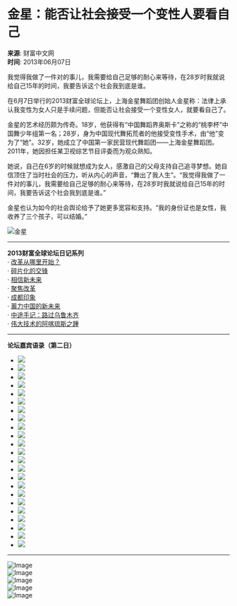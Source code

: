 # 金星：能否让社会接受一个变性人要看自己

**来源**: 财富中文网  
**时间**: 2013年06月07日  

我觉得我做了一件对的事儿，我需要给自己足够的耐心来等待，在28岁时我就说给自己15年的时间，我要告诉这个社会我到底是谁。

在6月7日举行的2013财富全球论坛上，上海金星舞蹈团创始人金星称：法律上承认我变性为女人只是手续问题，但能否让社会接受一个变性女人，就要看自己了。

金星的艺术经历颇为传奇。18岁，他获得有“中国舞蹈界奥斯卡”之称的“桃李杯”中国舞少年组第一名；28岁，身为中国现代舞拓荒者的他接受变性手术，由“他”变为了“她”。32岁，她成立了中国第一家民营现代舞蹈团——上海金星舞蹈团。2011年，她因担任某卫视综艺节目评委而为观众熟知。

她说，自己在6岁的时候就想成为女人，感激自己的父母支持自己追寻梦想。她自信顶住了当时社会的压力，听从内心的声音，“舞出了我人生”。“我觉得我做了一件对的事儿，我需要给自己足够的耐心来等待，在28岁时我就说给自己15年的时间，我要告诉这个社会我到底是谁。”

金星也认为如今的社会舆论给予了她更多宽容和支持。“我的身份证也是女性，我收养了三个孩子，可以结婚。”

![金星](http://images1.caifuzhongwen.com/multi500/20130607/8.jpg)

---

**2013财富全球论坛日记系列**  
· [改革从哪里开始？](http://app.fortunechina.com/blog/zhouzhanhong/archives/734)  
· [碎片化的交锋](http://app.fortunechina.com/blog/zhangmaiwen/archives/638)  
· [相信新未来](http://app.fortunechina.com/blog/christina198302/archives/55)  
· [聚焦改革](http://app.fortunechina.com/blog/zhouzhanhong/archives/713)  
· [成都印象](http://app.fortunechina.com/blog/zhouzhanhong/archives/717)  
· [蓄力中国的新未来](http://app.fortunechina.com/blog/christina198302/archives/50)  
· [中途手记：路过乌鲁木齐](http://app.fortunechina.com/blog/christina198302/archives/40)  
· [伟大技术的阿喀琉斯之踵](http://app.fortunechina.com/blog/zhangmaiwen/archives/634)  

---

**论坛嘉宾语录（第二日）**  

- ![](http://images1.caifuzhongwen.com/multi500/20130607/1.jpg)  
- ![](http://images1.caifuzhongwen.com/multi500/20130607/2.jpg)  
- ![](http://images1.caifuzhongwen.com/multi500/20130607/3.jpg)  
- ![](http://images1.caifuzhongwen.com/multi500/20130607/4.jpg)  
- ![](http://images1.caifuzhongwen.com/multi500/20130607/5.jpg)  
- ![](http://images1.caifuzhongwen.com/multi500/20130607/6.jpg)  
- ![](http://images1.caifuzhongwen.com/multi500/20130607/7.jpg)  
- ![](http://images1.caifuzhongwen.com/multi500/20130607/8.jpg)  
- ![](http://images1.caifuzhongwen.com/multi500/20130607/9.jpg)  
- ![](http://images1.caifuzhongwen.com/multi500/20130607/10.jpg)  
- ![](http://images1.caifuzhongwen.com/multi500/20130607/11.jpg)  
- ![](http://images1.caifuzhongwen.com/multi500/20130607/12.jpg)  
- ![](http://images1.caifuzhongwen.com/multi500/20130607/13.jpg)  
- ![](http://images1.caifuzhongwen.com/multi500/20130607/14.jpg)  
- ![](http://images1.caifuzhongwen.com/multi500/20130607/15.jpg)  
- ![](http://images1.caifuzhongwen.com/multi500/20130607/16.jpg)  
- ![](http://images1.caifuzhongwen.com/multi500/20130607/17.jpg)  
- ![](http://images1.caifuzhongwen.com/multi500/20130607/18.jpg)  
- ![](http://images1.caifuzhongwen.com/multi500/20130607/19.jpg)  
- ![](http://images1.caifuzhongwen.com/multi500/20130607/20.jpg)  
- ![](http://images1.caifuzhongwen.com/multi500/20130607/21.jpg)  
- ![](http://images1.caifuzhongwen.com/multi500/20130607/22.jpg)  
- ![](http://images1.caifuzhongwen.com/multi500/20130607/23.jpg)  

---  

![Image](https://file.caifuzhongwen.com/web/images/ht1.jpg)  
![Image](https://file.caifuzhongwen.com/web/images/ht2.jpg)  
![Image](https://file.caifuzhongwen.com/web/images/ht3.jpg)  
![Image](https://file.caifuzhongwen.com/web/images/ht4.jpg)  
![Image](https://file.caifuzhongwen.com/web/images/ht5.jpg)  